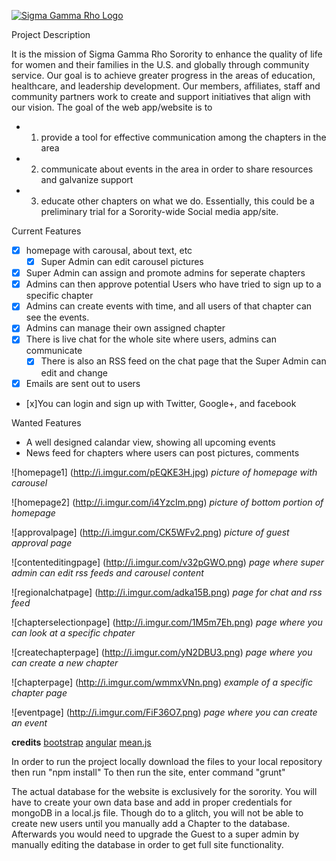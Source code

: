 [![Sigma Gamma Rho Logo](https://celectcdn.s3.amazonaws.com/images/0029/3466/SGRho-Official_Color_ShieldUPDATED_1_.png)](http://www.sgrho1922.org/home)

Project Description

It is the mission of Sigma Gamma Rho Sorority to enhance the quality of life for women and their families in the U.S. and globally through community service. Our goal is to achieve greater progress in the areas of education, healthcare, and leadership development. Our members, affiliates, staff and community partners work to create and support initiatives that align with our vision. 
The goal of the web app/website is to 
* 1. provide a tool for effective communication among the chapters in the area 
* 2. communicate about events in the area in order to share resources and galvanize support 
* 3. educate other chapters on what we do. 
Essentially, this could be a preliminary trial for a Sorority-wide Social media app/site.

Current Features
- [x] homepage with carousal, about text, etc
	- [x] Super Admin can edit carousel pictures
- [x] Super Admin can assign and promote admins for seperate chapters
- [x] Admins can then approve potential Users who have tried to sign up to a specific chapter
- [x] Admins can create events with time, and all users of that chapter can see the events.
- [x] Admins can manage their own assigned chapter
- [x] There is live chat for the whole site where users, admins can communicate
	- [x] There is also an RSS feed on the chat page that the Super Admin can edit and change
- [x] Emails are sent out to users
- [x]You can login and sign up with Twitter, Google+, and facebook

Wanted Features
- A well designed calandar view, showing all upcoming events
- News feed for chapters where users can post pictures, comments


![homepage1] (http://i.imgur.com/pEQKE3H.jpg)
*picture of homepage with carousel*

![homepage2] (http://i.imgur.com/i4YzcIm.png)
*picture of bottom portion of homepage*

![approvalpage] (http://i.imgur.com/CK5WFv2.png)
*picture of guest approval page*

![contenteditingpage] (http://i.imgur.com/v32pGWO.png)
*page where super admin can edit rss feeds and carousel content*

![regionalchatpage] (http://i.imgur.com/adka15B.png)
*page for chat and rss feed*

![chapterselectionpage] (http://i.imgur.com/1M5m7Eh.png)
*page where you can look at a specific chpater*

![createchapterpage] (http://i.imgur.com/yN2DBU3.png)
*page where you can create a new chapter*

![chapterpage] (http://i.imgur.com/wmmxVNn.png)
*example of a specific chapter page*

![eventpage] (http://i.imgur.com/FiF36O7.png)
*page where you can create an event*

**credits**
[bootstrap](http://getbootstrap.com/javascript/)
[angular](https://angularjs.org/)
[mean.js](http://meanjs.org/)

In order to run the project locally download the files to your local repository then run "npm install"
To then run the site, enter command "grunt"

The actual database for the website is exclusively for the sorority. You will have to create your own data base and add in proper credentials for mongoDB in a local.js file. Though do to a glitch, you will not be able to create new users until you manually add a Chapter to the database. Afterwards you would need to upgrade the Guest to a super admin by manually editing the database in order to get full site functionality.
